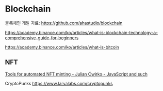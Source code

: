 # Blockchain

블록체인 개발 자료:
<https://github.com/ahastudio/blockchain>

<https://academy.binance.com/ko/articles/what-is-blockchain-technology-a-comprehensive-guide-for-beginners>

<https://academy.binance.com/ko/articles/what-is-bitcoin>

## NFT

[Tools for automated NFT minting - Julian Ćwirko - JavaScript and such](https://www.julian.io/articles/elven-nft-tools.html)

CryptoPunks
<https://www.larvalabs.com/cryptopunks>
